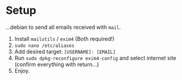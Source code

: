 # Setup #
...debian to send all emails received with `mail`.
1. Install `mailutils` / `exim4` (Both required!)
2. `sudo nano /etc/aliases`
3. Add desired target: `[USERNAME]: [EMAIL]`
4. Run `sudo dpkg-reconfigure exim4-config` and select internet site (confirm everything with return...)
5. Enjoy.
